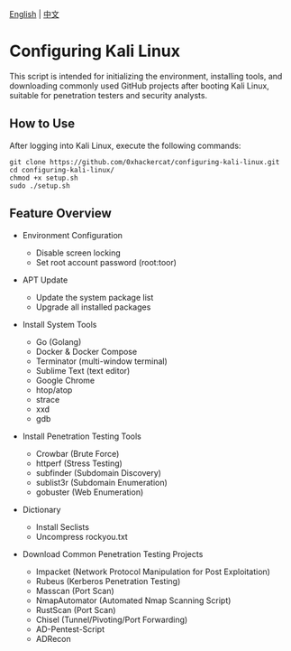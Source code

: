 [English](README.md) | [中文](README.zh.md)

# Configuring Kali Linux
This script is intended for initializing the environment, installing tools, and downloading commonly used GitHub projects after booting Kali Linux, suitable for penetration testers and security analysts.

## How to Use
After logging into Kali Linux, execute the following commands:
```
git clone https://github.com/0xhackercat/configuring-kali-linux.git
cd configuring-kali-linux/
chmod +x setup.sh
sudo ./setup.sh
```

## Feature Overview
- Environment Configuration
  - Disable screen locking
  - Set root account password (root:toor)

- APT Update
  - Update the system package list
  - Upgrade all installed packages

- Install System Tools
  - Go (Golang)
  - Docker & Docker Compose
  - Terminator (multi-window terminal)
  - Sublime Text (text editor)
  - Google Chrome
  - htop/atop
  - strace
  - xxd
  - gdb
    
- Install Penetration Testing Tools
  - Crowbar (Brute Force)
  - httperf (Stress Testing)
  - subfinder (Subdomain Discovery)
  - sublist3r (Subdomain Enumeration)
  - gobuster (Web Enumeration)
  
- Dictionary
  - Install Seclists
  - Uncompress rockyou.txt

- Download Common Penetration Testing Projects
  - Impacket (Network Protocol Manipulation for Post Exploitation)
  - Rubeus (Kerberos Penetration Testing)
  - Masscan (Port Scan)
  - NmapAutomator (Automated Nmap Scanning Script)
  - RustScan (Port Scan)
  - Chisel (Tunnel/Pivoting/Port Forwarding)
  - AD-Pentest-Script
  - ADRecon

